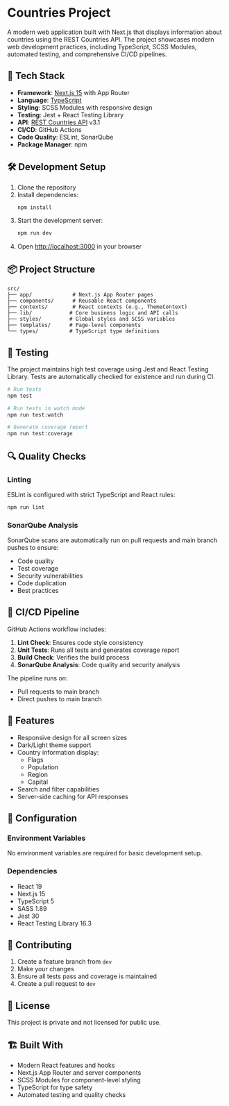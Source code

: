 # Countries Project

A modern web application built with Next.js that displays information about countries using the REST Countries API. The project showcases modern web development practices, including TypeScript, SCSS Modules, automated testing, and comprehensive CI/CD pipelines.

## 🚀 Tech Stack

- **Framework**: [Next.js 15](https://nextjs.org/) with App Router
- **Language**: [TypeScript](https://www.typescriptlang.org/)
- **Styling**: SCSS Modules with responsive design
- **Testing**: Jest + React Testing Library
- **API**: [REST Countries API](https://restcountries.com/) v3.1
- **CI/CD**: GitHub Actions
- **Code Quality**: ESLint, SonarQube
- **Package Manager**: npm

## 🛠️ Development Setup

1. Clone the repository
2. Install dependencies:
   ```bash
   npm install
   ```
3. Start the development server:
   ```bash
   npm run dev
   ```
4. Open [http://localhost:3000](http://localhost:3000) in your browser

## 📦 Project Structure

```
src/
├── app/             # Next.js App Router pages
├── components/      # Reusable React components
├── contexts/        # React contexts (e.g., ThemeContext)
├── lib/            # Core business logic and API calls
├── styles/         # Global styles and SCSS variables
├── templates/      # Page-level components
└── types/          # TypeScript type definitions
```

## 🧪 Testing

The project maintains high test coverage using Jest and React Testing Library. Tests are automatically checked for existence and run during CI.

```bash
# Run tests
npm test

# Run tests in watch mode
npm run test:watch

# Generate coverage report
npm run test:coverage
```

## 🔍 Quality Checks

### Linting
ESLint is configured with strict TypeScript and React rules:
```bash
npm run lint
```

### SonarQube Analysis
SonarQube scans are automatically run on pull requests and main branch pushes to ensure:
- Code quality
- Test coverage
- Security vulnerabilities
- Code duplication
- Best practices

## 🔄 CI/CD Pipeline

GitHub Actions workflow includes:

1. **Lint Check**: Ensures code style consistency
2. **Unit Tests**: Runs all tests and generates coverage report
3. **Build Check**: Verifies the build process
4. **SonarQube Analysis**: Code quality and security analysis

The pipeline runs on:
- Pull requests to main branch
- Direct pushes to main branch

## 📱 Features

- Responsive design for all screen sizes
- Dark/Light theme support
- Country information display:
  - Flags
  - Population
  - Region
  - Capital
- Search and filter capabilities
- Server-side caching for API responses

## 🔧 Configuration

### Environment Variables
No environment variables are required for basic development setup.

### Dependencies
- React 19
- Next.js 15
- TypeScript 5
- SASS 1.89
- Jest 30
- React Testing Library 16.3

## 🤝 Contributing

1. Create a feature branch from `dev`
2. Make your changes
3. Ensure all tests pass and coverage is maintained
4. Create a pull request to `dev`

## 📄 License

This project is private and not licensed for public use.

## 🏗️ Built With

- Modern React features and hooks
- Next.js App Router and server components
- SCSS Modules for component-level styling
- TypeScript for type safety
- Automated testing and quality checks
